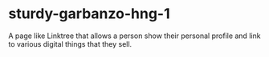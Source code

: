 # sturdy-garbanzo-hng-1
A page like Linktree that allows a person show their personal profile and link to various digital things that they sell.
